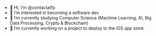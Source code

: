- 👋 Hi, I’m @contactatfp
- 👀 I’m interested in becoming a software dev
- 🌱 I’m currently studying Computer Science (Machine Learning, AI, Big Data Processing, Crypto & Blockchain)
- 💞️ I’m currently working on a project to deploy to the iOS app store.


<!---
contactatfp/contactatfp is a ✨ special ✨ repository because its `README.md` (this file) appears on your GitHub profile.
You can click the Preview link to take a look at your changes.
--->
